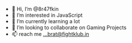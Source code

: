 - 👋 Hi, I’m @8r47fkin
- 👀 I’m interested in JavaScript
- 🌱 I’m currently learning a lot
- 💞️ I’m looking to collaborate on Gaming Projects
- 📫 reach me ...brat@fightklub.in

<!---
8r47fkin/8r47fkin is a ✨ special ✨ repository because its `README.md` (this file) appears on your GitHub profile.
You can click the Preview link to take a look at your changes.
--->
